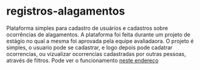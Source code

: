 # registros-alagamentos
Plataforma simples para cadastro de usuários e cadastros sobre ocorrências de alagamentos. A plataforma foi feita durante um projeto de estágio no qual a mesma foi aprovada pela equipe avaliadaora. O projeto é simples, o usuario pode se cadastrar, e logo depois pode cadatrar ocorrencias, ou vizualizar ocorrencias cadastradas por outras pessoas, através de filtros.
Pode ver o funcionamento [neste endereço](http://projeto-estagio.orgfree.com/)
